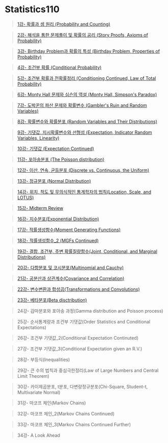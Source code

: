 # Statistics110

> [1강- 확률과 셈 원리 \(Probability and Counting\)](https://sangmandu.gitbook.io/til/2021/jan/8)

> [2강- 해석을 통한 문제풀이 및 확률의 공리 \(Story Proofs, Axioms of Probability\)](https://sangmandu.gitbook.io/til/2021/jan/12)

> [3강- Birthday Problem과 확률의 특성 \(Birthday Problem, Properties of Probability\)](https://sangmandu.gitbook.io/til/2021/jan/13)

> [4강- 조건부 확률 \(Conditional Probability\)](https://sangmandu.gitbook.io/til/2021/jan/14)

> [5강- 조건부 확률과 전확률정리 \(Conditioning Continued, Law of Total Probability\)](https://sangmandu.gitbook.io/til/2021/jan/17)

> [6강- Monty Hall 문제와 심슨의 역설 \(Monty Hall, Simpson's Paradox\)](https://sangmandu.gitbook.io/til/2021/jan/18)

> [7강- 도박꾼의 파산 문제와 확률변수 \(Gambler's Ruin and Random Variables\)](https://sangmandu.gitbook.io/til/2021/jan/23)

> [8강- 확률변수와 확률분포 \(Random Variables and Their Distributions\)](https://sangmandu.gitbook.io/til/2021/jan/24)

> [9강- 기댓값, 지시확률변수와 선형성 \(Expectation, Indicator Random Variables, Linearity\)](https://sangmandu.gitbook.io/til/2021/jan/30)

> [10강- 기댓값 \(Expectation Continued\)](https://sangmandu.gitbook.io/til/2021/feb/28)

> [11강- 포아송분포 \(The Poisson distribution\)](https://sangmandu.gitbook.io/til/2021/mar/7)

> [12강- 이산, 연속, 균등분포 \(Discrete vs. Continuous, the Uniform\)](https://sangmandu.gitbook.io/til/2021/mar/8)

> [13강- 정규분포 \(Normal Distribution\)](https://sangmandu.gitbook.io/til/2021/mar/9)

> [14강- 위치, 척도 및 무의식적인 통계학자의 법칙\(Location, Scale, and LOTUS\)](https://sangmandu.gitbook.io/til/2021/mar/10)

> [15강- Midterm Review](https://sangmandu.gitbook.io/til/2021/mar/14)

> [16강- 지수분포\(Exponential Distribution\)](https://sangmandu.gitbook.io/til/2021/apr/4)

> [17강- 적률생성함수\(Moment Generating Functions\)](https://sangmandu.gitbook.io/til/2021/apr/5)

> [18강- 적률생성함수\_2 \(MGFs Continued\)](https://sangmandu.gitbook.io/til/2021/apr/17)

> [19강- 결합, 조건부, 주변 확률질량함수\(Joint, Conditional, and Marginal Distributions\)](https://sangmandu.gitbook.io/til/2021/apr/18)

> [20강- 다항분포 및 코시분포\(Multinomial and Cauchy\)](https://sangmandu.gitbook.io/til/2021/apr/19)

> [21강- 공분산과 상관계수\(Covariance and Correlation\)](https://sangmandu.gitbook.io/til/2021/apr/20)

> [22강- 변수변환과 합성곱\(Transformations and Convolutions\)](https://sangmandu.gitbook.io/til/2021/apr/25)

> [23강- 베타분포\(Beta disctribution\)](https://sangmandu.gitbook.io/til/2021/apr/26)

> 24강- 감마분포와 포아송 과정\(Gamma distribution and Poisson process\)

> 25강- 순서통계량과 조건부 기댓값\(Order Statistics and Conditional Expectations\)

> 26강- 조건부 기댓값\_2\(Conditional Expectation Continuted\)

> 27강- 조건부 기댓값\_3\(Conditional Expectation given an R.V.\)

> 28강- 부등식\(Inequalities\)

> 29강- 큰 수의 법칙과 중심극한정리\(Law of Large Numbers and Central Limit Theorem\)

> 30강- 카이제곱분포, t분포, 다변량정규분포\(Chi-Square, Student-t, Multivariate Normal\)

> 31강- 마코프 체인\(Markov Chains\)

> 32강- 마코프 체인\_2\(Markov Chains Continued\)

> 33강- 마코프 체인\_3\(Markov Chains Continued Further\)

> 34강- A Look Ahead

